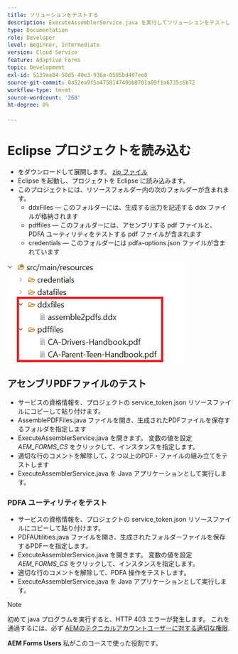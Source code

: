 ```yaml
---
title: ソリューションをテストする
description: ExecuteAssemblerService.java を実行してソリューションをテストします。
type: Documentation
role: Developer
level: Beginner, Intermediate
version: Cloud Service
feature: Adaptive Forms
topic: Development
exl-id: 5139aa84-58d5-40e3-936a-0505bd407ee8
source-git-commit: 0a52ea9f5a475814740bb0701a09f1a6735c6b72
workflow-type: tm+mt
source-wordcount: '268'
ht-degree: 0%

---
```


# Eclipse プロジェクトを読み込む

* をダウンロードして展開します。 [zip ファイル](./assets/pdf-manipulation.zip)
* Eclipse を起動し、プロジェクトを Eclipse に読み込みます。
* このプロジェクトには、リソースフォルダー内の次のフォルダーが含まれます。
   * ddxFiles — このフォルダーには、生成する出力を記述する ddx ファイルが格納されます
   * pdffiles — このフォルダーには、アセンブリする pdf ファイルと、PDFA ユーティリティをテストする pdf ファイルが含まれます
   * credentials — このフォルダーには pdfa-options.json ファイルが含まれています

![resources-file](./assets/resources.png)

## アセンブリPDFファイルのテスト

* サービスの資格情報を、プロジェクトの service_token.json リソースファイルにコピーして貼り付けます。
* AssemblePDFFiles.java ファイルを開き、生成されたPDFファイルを保存するフォルダを指定します
* ExecuteAssemblerService.java を開きます。 変数の値を設定 _AEM_FORMS_CS_ をクリックして、インスタンスを指定します。
* 適切な行のコメントを解除して、2 つ以上のPDF・ファイルの組み立てをテストします
* ExecuteAssemblerService.java を Java アプリケーションとして実行します。

### PDFA ユーティリティをテスト

* サービスの資格情報を、プロジェクトの service_token.json リソースファイルにコピーして貼り付けます。
* PDFAUtilities.java ファイルを開き、生成されたフォルダーファイルを保存するPDFーを指定します。
* ExecuteAssemblerService.java を開きます。 変数の値を設定 _AEM_FORMS_CS_ をクリックして、インスタンスを指定します。
* 適切な行のコメントを解除して、PDFA 操作をテストします。
* ExecuteAssemblerService.java を Java アプリケーションとして実行します。



>[!NOTE]
> 初めて java プログラムを実行すると、HTTP 403 エラーが発生します。 これを通過するには、必ず [AEMのテクニカルアカウントユーザーに対する適切な権限](https://experienceleague.adobe.com/docs/experience-manager-learn/getting-started-with-aem-headless/authentication/service-credentials.html?lang=en#configure-access-in-aem).

**AEM Forms Users** 私がこのコースで使った役割です。
